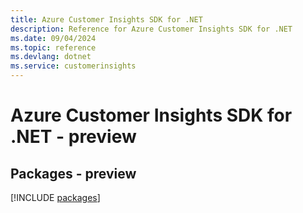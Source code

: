 ```yaml
---
title: Azure Customer Insights SDK for .NET
description: Reference for Azure Customer Insights SDK for .NET
ms.date: 09/04/2024
ms.topic: reference
ms.devlang: dotnet
ms.service: customerinsights
---
```

# Azure Customer Insights SDK for .NET - preview
## Packages - preview
[!INCLUDE [packages](customer-insights-index.md)]